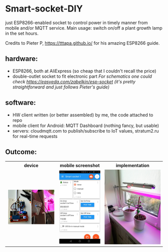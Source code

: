 # Smart-socket-DIY
just ESP8266-enabled socket to control power in timely manner from mobile and/or MQTT service.
Main usage: switch on/off a plant growth lamp in the set hours.

Credits to Pieter P, https://tttapa.github.io/ for his amazing ESP8266 guide.

## hardware: 
+ ESP8266, both at AliExpress (so cheap that I couldn't recall the price)
+ double-outlet socket to fit electronic part
_For schematics one could check https://easyeda.com/zabelkin/esp-socket 
(it's pretty straightforward and just follows Pieter's guide)_ 

## software:
+ HW client written (or better assembled) by me, the code attached to repo
+ mobile client for Android: MQTT Dashboard (nothing fancy, but usable)
+ servers: cloudmqtt.com to publish/subscribe to IoT values, stratum2.ru for real-time requests

## Outcome:
<table style="width:100%">
  <tr>
    <th>device</th>
    <th>mobile screenshot</th>
    <th>implementation</th>
  </tr>
  <tr>
    <td>
      <img src="./img/device.jpg" alt="device" style="width:auto;height:auto;"
    </td>
    <td>
      <img src="./img/mobile.jpg" alt="mobile screenshot" style="width:auto;height:auto;"
    </td>
    <td>
      <img src="./img/implementation.jpg" alt="implementation" style="width:auto;height:auto;"
    </td>
  </tr>
</table>
